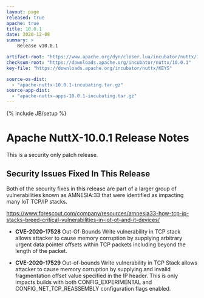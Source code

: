 ```yaml
---
layout: page
released: true
apache: true
title: 10.0.1
date: 2020-12-08
summary: >
    Release v10.0.1

artifact-root: "https://www.apache.org/dyn/closer.lua/incubator/nuttx/10.0.1"
checksum-root: "https://downloads.apache.org/incubator/nuttx/10.0.1"
key-file: "https://downloads.apache.org/incubator/nuttx/KEYS"

source-os-dist:
  - "apache-nuttx-10.0.1-incubating.tar.gz"
source-app-dist:
  - "apache-nuttx-apps-10.0.1-incubating.tar.gz"
---
```



<!--
{% comment %}
Licensed to the Apache Software Foundation (ASF) under one or more
contributor license agreements.  See the NOTICE file distributed with
this work for additional information regarding copyright ownership.
The ASF licenses this file to you under the Apache License, Version 2.0
(the "License"); you may not use this file except in compliance with
the License.  You may obtain a copy of the License at

http://www.apache.org/licenses/LICENSE-2.0

Unless required by applicable law or agreed to in writing, software
distributed under the License is distributed on an "AS IS" BASIS,
WITHOUT WARRANTIES OR CONDITIONS OF ANY KIND, either express or implied.
See the License for the specific language governing permissions and
limitations under the License.
{% endcomment %}
-->

{% include JB/setup %}

# Apache NuttX-10.0.1 Release Notes

This is a security only patch release.

## Security Issues Fixed In This Release
Both of the security fixes in this release are part of a larger group of
vulnerabilities known as AMNESIA:33 that were identified as impacting many IoT
TCP/IP stacks.
 
https://www.forescout.com/company/resources/amnesia33-how-tcp-ip-stacks-breed-critical-vulnerabilities-in-iot-ot-and-it-devices/

 * __CVE-2020-17528__ Out-Of-Bounds Write vulnerability in TCP stack
   allows attacker to cause memory corruption by supplying arbitrary urgent
   data pointer offsets within TCP packets including beyond the length of the
   packet.

 * __CVE-2020-17529__ Out-of-bounds Write vulnerability in TCP Stack
   allows attacker to cause memory corruption by supplying and invalid
   fragmentation offset value specified in the IP header.  This is only impacts
   builds with both CONFIG_EXPERIMENTAL and CONFIG_NET_TCP_REASSEMBLY
   configuration flags enabled.